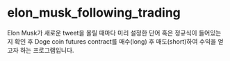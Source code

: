 # elon_musk_following_trading

Elon Musk가 새로운 tweet을 올릴 때마다 미리 설정한 단어 혹은 정규식이 들어있는지 확인 후 Doge coin futures contract를 매수(long) 후 매도(short)하여 수익을 얻고자 하는 프로그램입니다.
